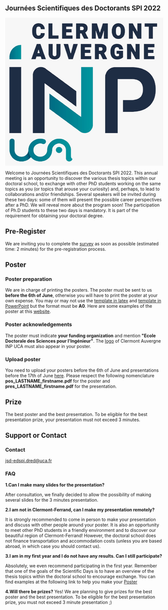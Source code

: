 ## Journées Scientifiques des Doctorants SPI 2022

<img align="center" width="531" height="470" src="INP.JPG">

Welcome to Journées Scientifiques des Doctorants SPI 2022. This annual meeting is an opportunity to discover the various thesis topics within our doctoral school, to exchange with other PhD students working on the same topics as you (or topics that arouse your curiosity) and, perhaps, to lead to collaborations and/or friendships. Several speakers will be invited during these two days: some of them will present the possible career perspectives after a PhD. We will reveal more about the program soon! The participation of Ph.D students to these two days is mandatory. It is part of the requirement for obtaining your doctoral degree. 

## Pre-Register
We are inviting you to complete the [survey](https://framaforms.org/participation-aux-journees-scientifiques-des-doctorants-1652653658)
as soon as possible (estimated time: 2 minutes) for the pre-registration process. 

## Poster

### Poster preparation
We are in charge of printing the posters. The poster must be sent to us **before the 6th of June**, otherwise you will have to print the poster at your own expense. You may or may not use the [template in latex](A0_Vertical_Template-latex.zip) and [template in PowerPoint](A0_Vertical_Template.pptx) but the format must be **A0**. Here are some examples of the poster at this [website](https://spi.ed.uca.fr/inscription-obligations/obligations/journee-scientifique-de-led-spi).

### Poster acknowledgements
The poster must indicate **your funding organization** and mention **"Ecole Doctorale des Sciences pour l'Ingénieur"**. The [logo](INP.JPG) of Clermont Auvergne INP UCA must also appear in your poster.

### Upload poster
You need to upload your posters before the 6th of June and presentations before the 17th of June [here](https://drive.uca.fr/u/d/165f51bbf9ec46308243/). Please respect the following nomenclature **pos_LASTNAME_firstname.pdf** for the poster and **pres_LASTNAME_firstname.pdf** for the presentation.


## Prize
The best poster and the best presentation. To be eligible for the best presentation prize, your presentation must not exceed 3 minutes. 


## Support or Contact

### Contact
jsd-edspi.dred@uca.fr

### FAQ

**1.Can I make many slides for the presentation?**

After consultation, we finally decided to allow the possibility of making several slides for the 3 minutes presentation.

**2.I am not in Clermont-Ferrand, can I make my presentation remotely?**

It is strongly recommended to come in person to make your presentation and discuss with other people around your poster. It is also an opportunity to meet other PhD students in a friendly environment and to discover our beautiful region of Clermont-Ferrand! However, the doctoral school does not finance transportation and accommodation costs (unless you are based abroad, in which case you should contact us).

**3.I am in my first year and I do not have any results. Can I still participate?**

Absolutely, we even recommend participating in the first year. Remember that one of the goals of the Scientific Days is to have an overview of the thesis topics within the doctoral school to encourage exchange. You can find examples at the following link to help you make your [Poster](https://spi.ed.uca.fr/inscription-obligations/obligations/journee-scientifique-de-led-spi)

**4.Will there be prizes?**
Yes! We are planning to give prizes for the best poster and the best presentation. To be eligible for the best presentation prize, you must not exceed 3 minute presentation ;)





